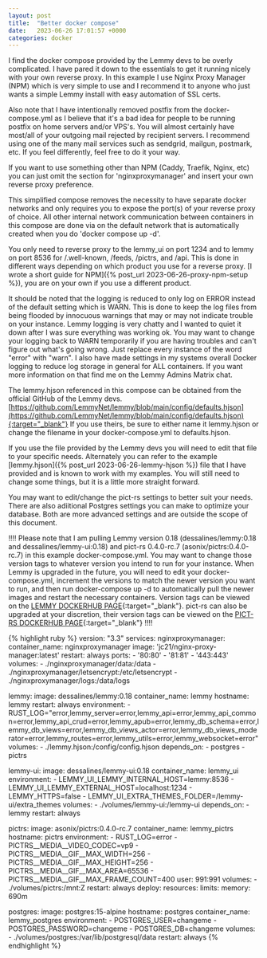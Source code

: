 ```yaml
---
layout: post
title:  "Better docker compose"
date:   2023-06-26 17:01:57 +0000
categories: docker
---
```

I find the docker compose provided by the Lemmy devs to be overly complicated. I have pared it down to the essentials to get it running nicely with your own reverse proxy. In this example I use Nginx Proxy Manager (NPM) which is very simple to use and I recommend it to anyone who just wants a simple Lemmy install with easy automation of SSL certs. 

Also note that I have intentionally removed postfix from the docker-compose.yml as I believe that it's a bad idea for people to be running postfix on home servers and/or VPS's. You will almost certainly have most/all of your outgoing mail rejected by recipient servers. I recommend using one of the many mail services such as sendgrid, mailgun, postmark, etc. If you feel differently, feel free to do it your way.

If you want to use something other than NPM (Caddy, Traefik, Nginx, etc) you can just omit the section for 'nginxproxymanager' and insert your own reverse proxy preference.

This simplified compose removes the necessity to have separate docker networks and only requires you to expose the port(s) of your reverse proxy of choice. All other internal network communication between containers in this compose are done via on the default network that is automatically created when you do 'docker compose up -d'.

You only need to reverse proxy to the lemmy_ui on port 1234 and to lemmy on port 8536 for /.well-known, /feeds, /pictrs, and /api. This is done in different ways depending on which product you use for a reverse proxy. [I wrote a short guide for NPM]({% post_url 2023-06-26-proxy-npm-setup %}), you are on your own if you use a different product.

It should be noted that the logging is reduced to only log on ERROR instead of the default setting which is WARN. This is done to keep the log files from being flooded by innocuous warnings that may or may not indicate trouble on your instance. Lemmy logging is very chatty and I wanted to quiet it down after I was sure everything was working ok. You may want to change your logging back to WARN temporarily if you are having troubles and can't figure out what's going wrong. Just replace every instance of the word "error" with "warn". I also have made settings in my systems overall Docker logging to reduce log storage in general for ALL containers. If you want more information on that find me on the Lemmy Admins Matrix chat.

The lemmy.hjson referenced in this compose can be obtained from the official GitHub of the Lemmy devs. [https://github.com/LemmyNet/lemmy/blob/main/config/defaults.hjson](https://github.com/LemmyNet/lemmy/blob/main/config/defaults.hjson){:target="_blank"} If you use theirs, be sure to either name it lemmy.hjson or change the filename in your docker-compose.yml to defaults.hjson.

If you use the file provided by the Lemmy devs you will need to edit that file to your specific needs. Alternately you can refer to the example [lemmy.hjson]({% post_url 2023-06-26-lemmy-hjson %}) file that I have provided and is known to work with my examples. You will still need to change some things, but it is a little more straight forward.

You may want to edit/change the pict-rs settings to better suit your needs. There are also adiitional Postgres settings you can make to optimize your database. Both are more advanced settings and are outside the scope of this document.

!!!! Please note that I am pulling Lemmy version 0.18 (dessalines/lemmy:0.18 and dessalines/lemmy-ui:0.18) and pict-rs 0.4.0-rc.7 (asonix/pictrs:0.4.0-rc.7) in this example docker-compose.yml. You may want to change those version tags to whatever version you intend to run for your instance. When Lemmy is upgraded in the future, you will need to edit your docker-compose.yml, increment the versions to match the newer version you want to run, and then run docker-compose up -d to automatically pull the newer images and restart the necessary containers. Version tags can be viewed on the [LEMMY DOCKERHUB PAGE](https://hub.docker.com/r/dessalines/lemmy/tags){:target="_blank"}. pict-rs can also be upgraded at your discretion, their version tags can be viewed on the [PICT-RS DOCKERHUB PAGE](https://hub.docker.com/r/asonix/pictrs/tags){:target="_blank"} !!!!


{% highlight ruby %}
version: "3.3"
services:
  nginxproxymanager:
   container_name: nginxproxymanager
   image: 'jc21/nginx-proxy-manager:latest'
   restart: always
   ports:
     - '80:80'
     - '81:81'
     - '443:443'
   volumes:
     - ./nginxproxymanager/data:/data
     - ./nginxproxymanager/letsencrypt:/etc/letsencrypt
     - ./nginxproxymanager/logs:/data/logs

  lemmy:
    image: dessalines/lemmy:0.18
    container_name: lemmy
    hostname: lemmy
    restart: always
    environment:
      - RUST_LOG="error,lemmy_server=error,lemmy_api=error,lemmy_api_common=error,lemmy_api_crud=error,lemmy_apub=error,lemmy_db_schema=error,lemmy_db_views=error,lemmy_db_views_actor=error,lemmy_db_views_moderator=error,lemmy_routes=error,lemmy_utils=error,lemmy_websocket=error"
    volumes:
      - ./lemmy.hjson:/config/config.hjson
    depends_on:
      - postgres
      - pictrs

  lemmy-ui:
    image: dessalines/lemmy-ui:0.18
    container_name: lemmy_ui
    environment:
      - LEMMY_UI_LEMMY_INTERNAL_HOST=lemmy:8536
      - LEMMY_UI_LEMMY_EXTERNAL_HOST=localhost:1234
      - LEMMY_HTTPS=false
      - LEMMY_UI_EXTRA_THEMES_FOLDER=/lemmy-ui/extra_themes
    volumes:
      - ./volumes/lemmy-ui:/lemmy-ui
    depends_on:
      - lemmy
    restart: always

  pictrs:
    image: asonix/pictrs:0.4.0-rc.7
    container_name: lemmy_pictrs
    hostname: pictrs
    environment:
      - RUST_LOG=error
      - PICTRS__MEDIA__VIDEO_CODEC=vp9
      - PICTRS__MEDIA__GIF__MAX_WIDTH=256
      - PICTRS__MEDIA__GIF__MAX_HEIGHT=256
      - PICTRS__MEDIA__GIF__MAX_AREA=65536
      - PICTRS__MEDIA__GIF__MAX_FRAME_COUNT=400
    user: 991:991
    volumes:
      - ./volumes/pictrs:/mnt:Z
    restart: always
    deploy:
      resources:
        limits:
          memory: 690m

  postgres:
    image: postgres:15-alpine
    hostname: postgres
    container_name: lemmy_postgres
    environment:
      - POSTGRES_USER=changeme
      - POSTGRES_PASSWORD=changeme
      - POSTGRES_DB=changeme
    volumes:
      - ./volumes/postgres:/var/lib/postgresql/data
    restart: always
{% endhighlight %}